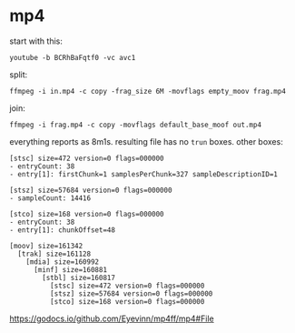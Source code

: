 # mp4

start with this:

~~~
youtube -b BCRhBaFqtf0 -vc avc1
~~~

split:

~~~
ffmpeg -i in.mp4 -c copy -frag_size 6M -movflags empty_moov frag.mp4
~~~

join:

~~~
ffmpeg -i frag.mp4 -c copy -movflags default_base_moof out.mp4
~~~

everything reports as 8m1s. resulting file has no `trun` boxes. other boxes:

~~~
[stsc] size=472 version=0 flags=000000
- entryCount: 38
- entry[1]: firstChunk=1 samplesPerChunk=327 sampleDescriptionID=1

[stsz] size=57684 version=0 flags=000000
- sampleCount: 14416

[stco] size=168 version=0 flags=000000
- entryCount: 38
- entry[1]: chunkOffset=48

[moov] size=161342
  [trak] size=161128
    [mdia] size=160992
      [minf] size=160881
        [stbl] size=160817
          [stsc] size=472 version=0 flags=000000
          [stsz] size=57684 version=0 flags=000000
          [stco] size=168 version=0 flags=000000
~~~

https://godocs.io/github.com/Eyevinn/mp4ff/mp4#File
